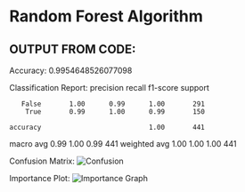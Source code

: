 # Random Forest Algorithm

## OUTPUT FROM CODE:

Accuracy: 0.9954648526077098

Classification Report:
              precision    recall  f1-score   support

       False       1.00      0.99      1.00       291
        True       0.99      1.00      0.99       150

    accuracy                           1.00       441
   macro avg       0.99      1.00      0.99       441
weighted avg       1.00      1.00      1.00       441


Confusion Matrix:
![Confusion](https://github.com/user-attachments/assets/969ecb2a-492c-484a-a878-73d2ca3db418)

Importance Plot:
![Importance Graph](https://github.com/user-attachments/assets/e2e7e8e4-b20b-49c8-bb06-6d0def3225f2)
